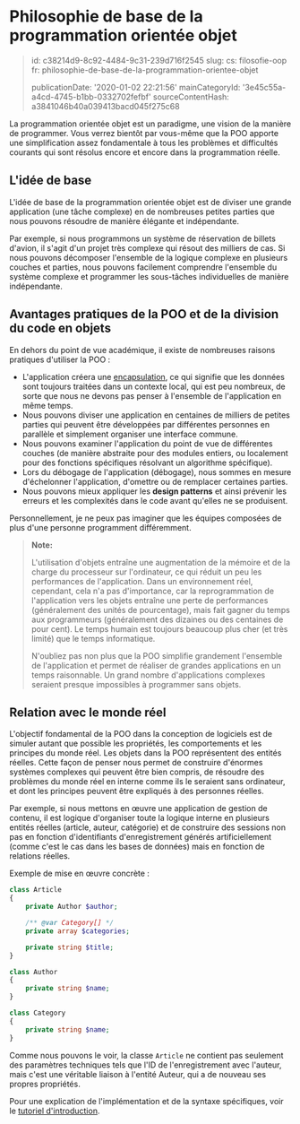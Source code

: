 Philosophie de base de la programmation orientée objet
======================================================

> id: c38214d9-8c92-4484-9c31-239d716f2545
> slug:
> 	cs: filosofie-oop
> 	fr: philosophie-de-base-de-la-programmation-orientee-objet
> 
> publicationDate: '2020-01-02 22:21:56'
> mainCategoryId: '3e45c55a-a4cd-4745-b1bb-0332702fefbf'
> sourceContentHash: a3841046b40a039413bacd045f275c68

La programmation orientée objet est un paradigme, une vision de la manière de programmer. Vous verrez bientôt par vous-même que la POO apporte une simplification assez fondamentale à tous les problèmes et difficultés courants qui sont résolus encore et encore dans la programmation réelle.

L'idée de base
-----------------

L'idée de base de la programmation orientée objet est de diviser une grande application (une tâche complexe) en de nombreuses petites parties que nous pouvons résoudre de manière élégante et indépendante.

Par exemple, si nous programmons un système de réservation de billets d'avion, il s'agit d'un projet très complexe qui résout des milliers de cas. Si nous pouvons décomposer l'ensemble de la logique complexe en plusieurs couches et parties, nous pouvons facilement comprendre l'ensemble du système complexe et programmer les sous-tâches individuelles de manière indépendante.

Avantages pratiques de la POO et de la division du code en objets
------------------------------------------------

En dehors du point de vue académique, il existe de nombreuses raisons pratiques d'utiliser la POO :

- L'application créera une <a href="/encapsulation">encapsulation</a>, ce qui signifie que les données sont toujours traitées dans un contexte local, qui est peu nombreux, de sorte que nous ne devons pas penser à l'ensemble de l'application en même temps.
- Nous pouvons diviser une application en centaines de milliers de petites parties qui peuvent être développées par différentes personnes en parallèle et simplement organiser une interface commune.
- Nous pouvons examiner l'application du point de vue de différentes couches (de manière abstraite pour des modules entiers, ou localement pour des fonctions spécifiques résolvant un algorithme spécifique).
- Lors du débogage de l'application (débogage), nous sommes en mesure d'échelonner l'application, d'omettre ou de remplacer certaines parties.
- Nous pouvons mieux appliquer les **design patterns** et ainsi prévenir les erreurs et les complexités dans le code avant qu'elles ne se produisent.

Personnellement, je ne peux pas imaginer que les équipes composées de plus d'une personne programment différemment.

> **Note:**
>
> L'utilisation d'objets entraîne une augmentation de la mémoire et de la charge du processeur sur l'ordinateur, ce qui réduit un peu les performances de l'application. Dans un environnement réel, cependant, cela n'a pas d'importance, car la reprogrammation de l'application vers les objets entraîne une perte de performances (généralement des unités de pourcentage), mais fait gagner du temps aux programmeurs (généralement des dizaines ou des centaines de pour cent). Le temps humain est toujours beaucoup plus cher (et très limité) que le temps informatique.
>
> N'oubliez pas non plus que la POO simplifie grandement l'ensemble de l'application et permet de réaliser de grandes applications en un temps raisonnable. Un grand nombre d'applications complexes seraient presque impossibles à programmer sans objets.

Relation avec le monde réel
-------------------------

L'objectif fondamental de la POO dans la conception de logiciels est de simuler autant que possible les propriétés, les comportements et les principes du monde réel. Les objets dans la POO représentent des entités réelles. Cette façon de penser nous permet de construire d'énormes systèmes complexes qui peuvent être bien compris, de résoudre des problèmes du monde réel en interne comme ils le seraient sans ordinateur, et dont les principes peuvent être expliqués à des personnes réelles.

Par exemple, si nous mettons en œuvre une application de gestion de contenu, il est logique d'organiser toute la logique interne en plusieurs entités réelles (article, auteur, catégorie) et de construire des sessions non pas en fonction d'identifiants d'enregistrement générés artificiellement (comme c'est le cas dans les bases de données) mais en fonction de relations réelles.

Exemple de mise en œuvre concrète :

```php
class Article
{
    private Author $author;

    /** @var Category[] */
    private array $categories;

    private string $title;
}

class Author
{
    private string $name;
}

class Category
{
    private string $name;
}
```

Comme nous pouvons le voir, la classe `Article` ne contient pas seulement des paramètres techniques tels que l'ID de l'enregistrement avec l'auteur, mais c'est une véritable liaison à l'entité Auteur, qui a de nouveau ses propres propriétés.

Pour une explication de l'implémentation et de la syntaxe spécifiques, voir le <a href="/uvod-do-oop">tutoriel d'introduction</a>.
